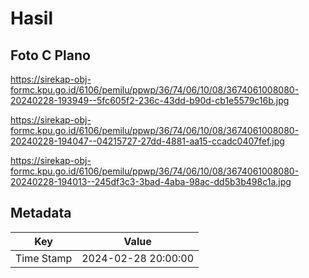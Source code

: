 # Hasil

## Foto C Plano

https://sirekap-obj-formc.kpu.go.id/6106/pemilu/ppwp/36/74/06/10/08/3674061008080-20240228-193949--5fc605f2-236c-43dd-b90d-cb1e5579c16b.jpg

https://sirekap-obj-formc.kpu.go.id/6106/pemilu/ppwp/36/74/06/10/08/3674061008080-20240228-194047--04215727-27dd-4881-aa15-ccadc0407fef.jpg

https://sirekap-obj-formc.kpu.go.id/6106/pemilu/ppwp/36/74/06/10/08/3674061008080-20240228-194013--245df3c3-3bad-4aba-98ac-dd5b3b498c1a.jpg


## Metadata

| Key        | Value               |
| ---------- | ------------------- |
| Time Stamp | 2024-02-28 20:00:00 |



